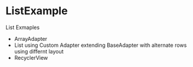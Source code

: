 # ListExample

List Exmaples

- ArrayAdapter
- List using Custom Adapter extending BaseAdapter with alternate rows using differnt layout
- RecyclerView
